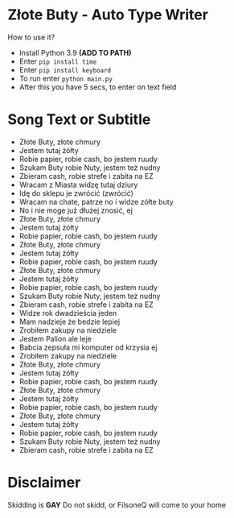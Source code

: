 # Złote Buty - Auto Type Writer

How to use it?
 - Install Python 3.9 **(ADD TO PATH)**
 - Enter ```pip install time```
 - Enter ```pip install keyboard```
 - To run enter ```python main.py```
 - After this you have 5 secs, to enter on text field

# Song Text or Subtitle
- Złote Buty, złote chmury
- Jestem tutaj żółty
- Robie papier, robie cash, bo jestem ruudy
- Szukam Buty robie Nuty, jestem też nudny
- Zbieram cash, robie strefe i zabita na EZ
- Wracam z Miasta widzę tutaj dziury
- Idę do sklepu je zwrócić (zwrócić)
- Wracam na chate, patrze no i widze zółte buty
- No i nie moge już dłużej znosić, ej
- Złote Buty, złote chmury
- Jestem tutaj żółty
- Robie papier, robie cash, bo jestem ruudy
- Złote Buty, złote chmury
- Jestem tutaj żółty
- Robie papier, robie cash, bo jestem ruudy
- Złote Buty, złote chmury
- Jestem tutaj żółty
- Robie papier, robie cash, bo jestem ruudy
- Szukam Buty robie Nuty, jestem też nudny
- Zbieram cash, robie strefe i zabita na EZ
- Widze rok dwadzieścia jeden
- Mam nadzieje że bedzie lepiej
- Zrobiłem zakupy na niedziele
- Jestem Palion ale leje
- Babcia zepsuła mi komputer od krzysia ej
- Zrobiłem zakupy na niedziele
- Złote Buty, złote chmury
- Jestem tutaj żółty
- Robie papier, robie cash, bo jestem ruudy
- Złote Buty, złote chmury
- Jestem tutaj żółty
- Robie papier, robie cash, bo jestem ruudy
- Złote Buty, złote chmury
- Jestem tutaj żółty
- Robie papier, robie cash, bo jestem ruudy
- Szukam Buty robie Nuty, jestem też nudny
- Zbieram cash, robie strefe i zabita na EZ


# Disclaimer
Skidding is **GAY**
Do not skidd, or FilsoneQ will come to your home
